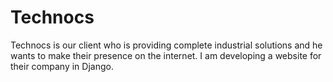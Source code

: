 # Technocs
Technocs is our client who is providing complete industrial solutions and he wants to make their presence on the internet. I am developing a website for their company in Django.
